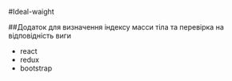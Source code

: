 #Ideal-waight

##Додаток для визначення індексу масси тіла та перевірка на відповідність виги

+ react
+ redux
+ bootstrap
